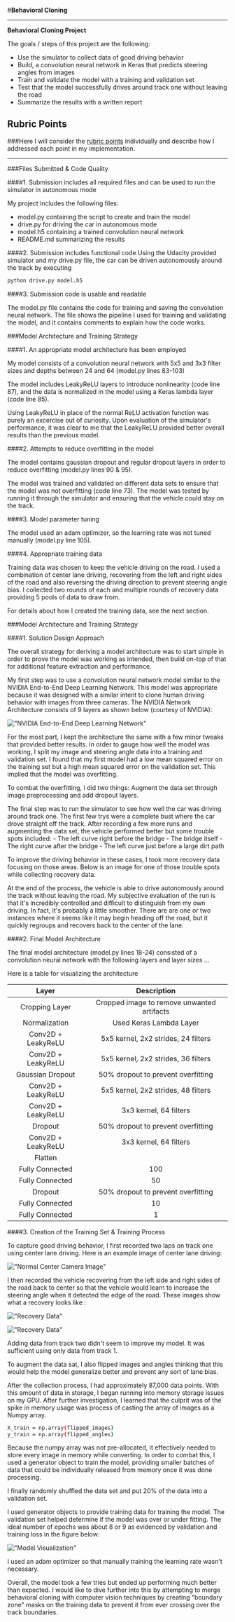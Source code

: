 #**Behavioral Cloning** 

---

**Behavioral Cloning Project**

The goals / steps of this project are the following:
* Use the simulator to collect data of good driving behavior
* Build, a convolution neural network in Keras that predicts steering angles from images
* Train and validate the model with a training and validation set
* Test that the model successfully drives around track one without leaving the road
* Summarize the results with a written report


[//]: # (Image References)


[image2]: ./examples/placeholder.png "Grayscaling"
[image3]: ./examples/placeholder_small.png "Recovery Image"
[image4]: ./examples/placeholder_small.png "Recovery Image"
[image5]: ./examples/placeholder_small.png "Recovery Image"
[image6]: ./examples/placeholder_small.png "Normal Image"
[image7]: ./examples/placeholder_small.png "Flipped Image"

## Rubric Points
###Here I will consider the [rubric points](https://review.udacity.com/#!/rubrics/432/view) individually and describe how I addressed each point in my implementation.  

---
###Files Submitted & Code Quality

####1. Submission includes all required files and can be used to run the simulator in autonomous mode

My project includes the following files:
* model.py containing the script to create and train the model
* drive.py for driving the car in autonomous mode
* model.h5 containing a trained convolution neural network 
* README.md summarizing the results

####2. Submission includes functional code
Using the Udacity provided simulator and my drive.py file, the car can be driven autonomously around the track by executing 
```sh
python drive.py model.h5
```

####3. Submission code is usable and readable

The model.py file contains the code for training and saving the convolution neural network. The file shows the pipeline I used for training and validating the model, and it contains comments to explain how the code works.

###Model Architecture and Training Strategy

####1. An appropriate model architecture has been employed

My model consists of a convolution neural network with 5x5 and 3x3 filter sizes and depths between 24 and 64 (model.py lines 83-103) 

The model includes LeakyReLU layers to introduce nonlinearity (code line 87), and the data is normalized in the model using a Keras lambda layer (code line 85).

Using LeakyReLU in place of the normal ReLU activation function was purely an excercise out of curiosity. Upon evaluation of the simulator's performance, it was clear to me that the LeakyReLU provided better overall results than the previous model.

####2. Attempts to reduce overfitting in the model

The model contains gaussian dropout and regular dropout layers in order to reduce overfitting (model.py lines 90 & 95). 

The model was trained and validated on different data sets to ensure that the model was not overfitting (code line 73). The model was tested by running it through the simulator and ensuring that the vehicle could stay on the track.

####3. Model parameter tuning

The model used an adam optimizer, so the learning rate was not tuned manually (model.py line 105).

####4. Appropriate training data

Training data was chosen to keep the vehicle driving on the road. I used a combination of center lane driving, recovering from the left and right sides of the road and also reversing the driving direction to prevent steering angle bias. I collected two rounds of each and multiple rounds of recovery data providing 5 pools of data to draw from.

For details about how I created the training data, see the next section. 

###Model Architecture and Training Strategy

####1. Solution Design Approach

The overall strategy for deriving a model architecture was to start simple in order to prove the model was working as intended, then build on-top of that for additional feature extraction and performance.

My first step was to use a convolution neural network model similar to the NVIDIA End-to-End Deep Learning Network. This model was appropriate because it was designed with a similar intent to clone human driving behavior with images from three cameras. The NVIDIA Network Architecture consists of 9 layers as shown below (courtesy of NVIDIA):

!["NVIDIA End-to-End Deep Learning Network"](../examples/cnn-architecture-624x890.png)

For the most part, I kept the architecture the same with a few minor tweaks that provided better results. In order to gauge how well the model was working, I split my image and steering angle data into a training and validation set. I found that my first model had a low mean squared error on the training set but a high mean squared error on the validation set. This implied that the model was overfitting. 

To combat the overfitting, I did two things: Augment the data set through image preprocessing and add dropout layers.

The final step was to run the simulator to see how well the car was driving around track one. The first few trys were a complete bust where the car drove straight off the track. After recording a few more runs and augmenting the data set, the vehicle performed better but some trouble spots included:
	- The left curve right before the bridge
    - The bridge itself
    - The right curve after the bridge
    - The left curve just before a large dirt path
    
To improve the driving behavior in these cases, I took more recovery data focusing on those areas. Below is an image for one of those trouble spots while collecting recovery data.

At the end of the process, the vehicle is able to drive autonomously around the track without leaving the road. My subjective evaluation of the run is that it's incredibly controlled and difficult to distinguish from my own driving. In fact, it's probably a little smoother. There are are one or two instances where it seems like it may begin heading off the road, but it quickly regroups and recovers back to the center of the lane.

####2. Final Model Architecture

The final model architecture (model.py lines 18-24) consisted of a convolution neural network with the following layers and layer sizes ...

Here is a table for visualizing the architecture

| Layer					|     Description	        					| 
|:---------------------:|:---------------------------------------------:| 
| Cropping Layer  		| Cropped image to remove unwanted artifacts	| 
| Normalization	     	| Used Keras Lambda Layer					 	|
| Conv2D + LeakyReLU	| 5x5 kernel, 2x2 strides, 24 filters			|
| Conv2D + LeakyReLU	| 5x5 kernel, 2x2 strides, 36 filters			|
| Gaussian Dropout	    | 50% dropout to prevent overfitting			|
| Conv2D + LeakyReLU	| 5x5 kernel, 2x2 strides, 48 filters			|
| Conv2D + LeakyReLU	| 3x3 kernel, 64 filters						|
| Dropout				| 50% dropout to prevent overfitting			|
| Conv2D + LeakyReLU	| 3x3 kernel,  64 filters						|
| Flatten				| 												|
| Fully Connected		| 100											|
| Fully Connected		| 50											|
| Dropout               | 50% dropout to prevent overfitting            |
| Fully Connected		| 10											|
| Fully Connected		| 1												|

####3. Creation of the Training Set & Training Process

To capture good driving behavior, I first recorded two laps on track one using center lane driving. Here is an example image of center lane driving:

!["Normal Center Camera Image"](../examples/center_2017_05_03_18_55_43_038.jpg)

I then recorded the vehicle recovering from the left side and right sides of the road back to center so that the vehicle would learn to increase the steering angle when it detected the edge of the road. These images show what a recovery looks like :

!["Recovery Data"](../examples/left_2017_05_10_21_37_37_468.jpg)

!["Recovery Data"](../examples/center_2017_05_07_17_35_23_974.jpg)

Adding data from track two didn't seem to improve my model. It was sufficient using only data from track 1.

To augment the data sat, I also flipped images and angles thinking that this would help the model generalize better and prevent any sort of lane bias.

After the collection process, I had approximately 87,000 data points. With this amount of data in storage, I began running into memory storage issues on my GPU. After further investigation, I learned that the culprit was of the spike in memory usage was process of casting the array of images as a Numpy array.

```sh
X_train = np.array(flipped_images)
y_train = np.array(flipped_angles)
```
Because the numpy array was not pre-allocated, it effectively needed to store every image in memory while converting. In order to combat this, I used a generator object to train the model, providing smaller batches of data that could be individually released from memory once it was done processing.

I finally randomly shuffled the data set and put 20% of the data into a validation set. 

I used generator objects to provide training data for training the model. The validation set helped determine if the model was over or under fitting. The ideal number of epochs was about 8 or 9 as evidenced by validation and training loss in the figure below:

!["Model Visualization"](../examples/figure_1.png)

I used an adam optimizer so that manually training the learning rate wasn't necessary.

Overall, the model took a few tries but ended up performing much better than expected. I would like to dive further into this by attempting to merge behavioral cloning with computer vision techniques by creating "boundary zone" masks on the training data to prevent it from ever crossing over the track boundaries.
